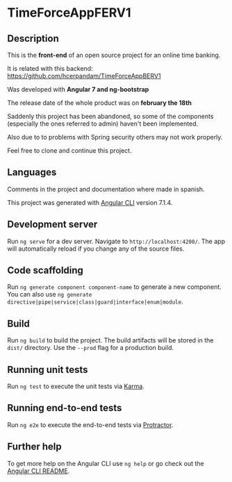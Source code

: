 # TimeForceAppFERV1

## Description

This is the **front-end** of an open source project for an online time banking.

It is related with this backend: https://github.com/hcerpandam/TimeForceAppBERV1

Was developed with **Angular 7 and ng-bootstrap**

The release date of the whole product was on **february the 18th**

Saddenly this project has been abandoned, so some of the components (especially the ones referred to admin) haven't been implemented.

Also due to to problems with Spring security others may not work properly.

Feel free to clone and continue this project.

## Languages

Comments in the project and documentation where made in spanish.

This project was generated with [Angular CLI](https://github.com/angular/angular-cli) version 7.1.4.

## Development server

Run `ng serve` for a dev server. Navigate to `http://localhost:4200/`. The app will automatically reload if you change any of the source files.

## Code scaffolding

Run `ng generate component component-name` to generate a new component. You can also use `ng generate directive|pipe|service|class|guard|interface|enum|module`.

## Build

Run `ng build` to build the project. The build artifacts will be stored in the `dist/` directory. Use the `--prod` flag for a production build.

## Running unit tests

Run `ng test` to execute the unit tests via [Karma](https://karma-runner.github.io).

## Running end-to-end tests

Run `ng e2e` to execute the end-to-end tests via [Protractor](http://www.protractortest.org/).

## Further help

To get more help on the Angular CLI use `ng help` or go check out the [Angular CLI README](https://github.com/angular/angular-cli/blob/master/README.md).
